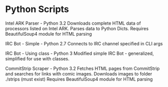 Python Scripts
===============

Intel ARK Parser - Python 3.2
Downloads complete HTML data of processors listed on Intel ARK.
Parses data to Python Dicts.
Requires BeautifulSoup4 module for HTML parsing


IRC Bot - Simple - Python 2.7
Connects to IRC channel specified in CLI args

IRC Bot - Using class - Python 3
Modified simple IRC Bot - generalized, simplified for use with classes.

CommitStrip Scraper - Python 3.2
Fetches HTML pages from CommitStrip and searches for links with comic images.
Downloads images to folder ./strips (must exist)
Requires BeautifulSoup4 module for HTML parsing

